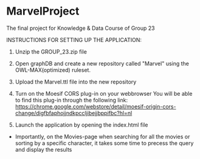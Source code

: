 # MarvelProject
The final project for Knowledge &amp; Data Course of Group 23

INSTRUCTIONS FOR SETTING UP THE APPLICATION:

1) Unzip the GROUP_23.zip file

2) Open graphDB and create a new repository called "Marvel" using the OWL-MAX(optimized) ruleset.

3) Upload the Marvel.ttl file into the new repository

4) Turn on the Moesif CORS plug-in on your webbrowser
You will be able to find this plug-in through the following link: https://chrome.google.com/webstore/detail/moesif-origin-cors-change/digfbfaphojjndkpccljibejjbppifbc?hl=nl

5) Launch the application by opening the index.html file

* Importantly, on the Movies-page when searching for all the movies or sorting by a specific character, it takes some time to precess the query and display the results

